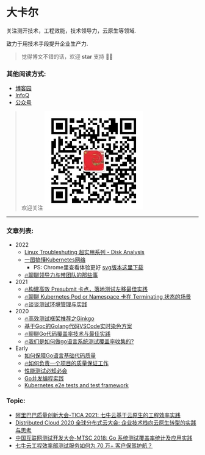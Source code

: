 
# 大卡尔

关注测开技术，工程效能，技术领导力，云原生等领域. 

致力于用技术手段提升企业生产力.

> 觉得博文不错的话，欢迎 **star** 支持 👏👏

### 其他阅读方式:

* [博客园](https://www.cnblogs.com/jinsdu/)
* [InfoQ](https://www.infoq.cn/u/carlji)
* [公众号](https://mp.weixin.qq.com/mp/appmsgalbum?__biz=Mzg5NDEzNzk3OQ==&action=getalbum&album_id=2260349018448953348&scene=173&from_msgid=&from_itemidx=&count=3&nolastread=1#wechat_redirect)

> 欢迎关注
> ![](qrcode.jpg) 

---
### 文章列表:
* 2022
    * [Linux Troubleshuting 超实用系列 - Disk Analysis](https://mp.weixin.qq.com/s/hC9EEQCuc2Ol6fJT1D72Yw)
    * [一图搞懂Kubernetes网络](2022/一图搞懂Kubernetes网络.png)
        * PS: Chrome里查看体验更好 [svg版本这里下载](2022/一图搞懂Kubernetes网络.svg) 
    * [🔥聊聊领导力与带团队的那些事](2022/聊聊领导力与带团队那些事.md)
* 2021
    * [🔥构建高效 Presubmit 卡点，落地测试左移最佳实践](https://mp.weixin.qq.com/s/o0qK9Lm3OllSLQUb2CxHpw)
    * [🔥聊聊 Kubernetes Pod or Namespace 卡在 Terminating 状态的场景](https://mp.weixin.qq.com/s/6hb2q4BZbrz2Lpn2eFK5Eg)
    * [🔥谈谈测试环境管理与实践](https://mp.weixin.qq.com/s/iCu20AGIXOBX6rg1lgY_5g)        
* 2020
    * [🔥高效测试框架推荐之Ginkgo](https://mp.weixin.qq.com/s/Ip1YN-vJHFXfJN90TQeiXA)
    * [基于Goc的Golang代码VSCode实时染色方案](https://mp.weixin.qq.com/s/lGiOhi5p-PO_lJUIv3V-LA)
    * [🔥聊聊Go代码覆盖率技术与最佳实践](https://mp.weixin.qq.com/s/SQHzsfV5T_B8fmt9NzGA7Q)
    * [🔥我们是如何做go语言系统测试覆盖率收集的?](https://mp.weixin.qq.com/s/NUApZZnQALkzvZtHFE_8Zw)
* Early
    * [如何保障Go语言基础代码质量](https://www.cnblogs.com/jinsdu/p/10486645.html)
    * [🔥如何负责一个项目的质量保证工作](https://www.cnblogs.com/jinsdu/p/7507887.html)
    * [性能测试必知必会](https://www.cnblogs.com/jinsdu/p/10646278.html)
    * [Go并发编程实践](https://www.cnblogs.com/jinsdu/p/6347572.html)
    * [Kubernetes e2e tests and test framework](https://www.cnblogs.com/jinsdu/p/7465434.html)

 ### Topic:

 * [阿里巴巴质量创新大会-TICA 2021: 七牛云基于云原生的工程效率实践](https://v.youku.com/v_show/id_XNTIwMTc4OTU0OA==.html)
 * [Distributed Cloud 2020 全球分布式云大会: 企业技术栈向云原生转型的实践与思考](https://www.doit.com.cn/p/395091.html)
 * [中国互联网测试开发大会-MTSC 2018: Go 系统测试覆盖率统计及应用实践](https://testerhome.com/topics/19770)
 * [七牛云工程效率部测试服务如何为 70 万+ 客户保驾护航？](https://blog.qiniu.com/archives/8784)  
